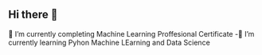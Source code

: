 ## Hi there 👋
🔭 I’m currently completing Machine Learning Proffesional Certificate
-🌱 I’m currently learning Pyhon Machine LEarning and Data Science

<!--
**Asyfulazhim/Asyfulazhim** is a ✨ _special_ ✨ repository because its `README.md` (this file) appears on your GitHub profile.

Here are some ideas to get you started:

- 🔭 I’m currently completing Machine Learning Proffesional Certificate
- 🌱 I’m currently learning Pyhon Machine LEarning and Data Science
